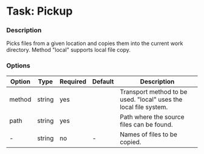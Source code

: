 # Task: Pickup

### Description

Picks files from a given location and copies them into the current work directory.
Method "local" supports local file copy.
 
### Options

| Option | Type   | Required | Default | Description                                                      |
|--------|--------|----------|---------|------------------------------------------------------------------|
| method | string | yes      |         | Transport method to be used. "local" uses the local file system. |
| path   | string | yes      |         | Path where the source files can be found.                        |
| -      | string | no       | -       | Names of files to be copied.                                     |
